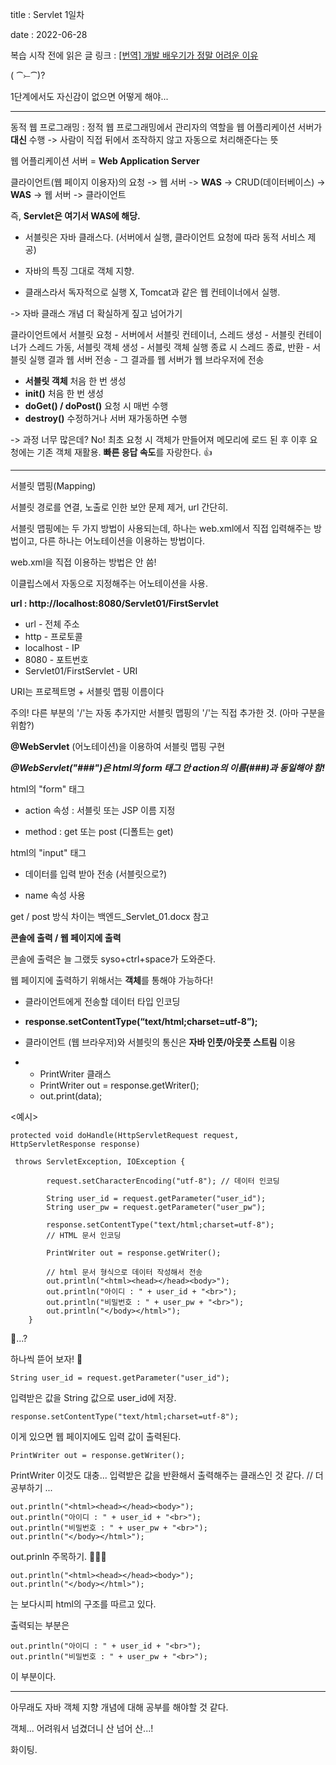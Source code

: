 title : Servlet 1일차

date : 2022-06-28

복습 시작 전에 읽은 글 링크 : [[번역] 개발 배우기가 정말 어려운 이유](https://brunch.co.kr/@jypthemiracle/14)

( ⁀⤚⁀)?

1단계에서도 자신감이 없으면 어떻게 해야...



------



동적 웹 프로그래밍 : 정적 웹 프로그래밍에서 관리자의 역할을 웹 어플리케이션 서버가 **대신** 수행 -> 사람이 직접 뒤에서 조작하지 않고 자동으로 처리해준다는 뜻



웹 어플리케이션 서버 = **Web Application Server**



클라이언트(웹 페이지 이용자)의 요청 -> 웹 서버 -> **WAS** -> CRUD(데이터베이스) -> **WAS** -> 웹 서버 -> 클라이언트



즉, **Servlet은 여기서 WAS에 해당.**



- 서블릿은 자바 클래스다. (서버에서 실행, 클라이언트 요청에 따라 동적 서비스 제공)

- 자바의 특징 그대로 객체 지향.
- 클래스라서 독자적으로 실행 X, Tomcat과 같은 웹 컨테이너에서 실행.

-> 자바 클래스 개념 더 확실하게 짚고 넘어가기



클라이언트에서 서블릿 요청 - 서버에서 서블릿 컨테이너, 스레드 생성 - 서블릿 컨테이너가 스레드 가동, 서블릿 객체 생성 - 서블릿 객체 실행 종료 시 스레드 종료, 반환 - 서블릿 실행 결과 웹 서버 전송 - 그 결과를 웹 서버가 웹 브라우저에 전송



- **서블릿 객체** 처음 한 번 생성
- **init()** 처음 한 번 생성
- **doGet() / doPost()** 요청 시 매번 수행
- **destroy()** 수정하거나 서버 재가동하면 수행



-> 과정 너무 많은데? No! 최초 요청 시 객체가 만들어져 메모리에 로드 된 후 이후 요청에는 기존 객체 재활용. **빠른 응답 속도**를 자랑한다. 👍



------



서블릿 맵핑(Mapping)

서블릿 경로를 연결, 노출로 인한 보안 문제 제거, url 간단히.



서블릿 맵핑에는 두 가지 방법이 사용되는데, 하나는 web.xml에서 직접 입력해주는 방법이고, 다른 하나는 어노테이션을 이용하는 방법이다.

web.xml을 직접 이용하는 방법은 안 씀!

이클립스에서 자동으로 지정해주는 어노테이션을 사용.

 **url : http://localhost:8080/Servlet01/FirstServlet**

- url - 전체 주소
- http - 프로토콜
- localhost - IP
- 8080 - 포트번호
- Servlet01/FirstServlet - URI

URI는 프로젝트명 + 서블릿 맵핑 이름이다

주의! 다른 부분의 '/'는 자동 추가지만 서블릿 맵핑의 '/'는 직접 추가한 것. (아마 구분을 위함?)



**@WebServlet** (어노테이션)을 이용하여 서블릿 맵핑 구현

***@WebServlet("###")은 html의 form 태그 안 action의 이름(###)과 동일해야 함!***



html의 "form" 태그

- action 속성 : 서블릿 또는 JSP 이름 지정

- method : get 또는 post (디폴트는 get)




html의 "input" 태그

- 데이터를 입력 받아 전송 (서블릿으로?)

- name 속성 사용




get / post 방식 차이는 백엔드_Servlet_01.docx 참고



**콘솔에 출력 / 웹 페이지에 출력**

콘솔에 출력은 늘 그랬듯 syso+ctrl+space가 도와준다.

웹 페이지에 출력하기 위해서는 **객체**를 통해야 가능하다!



- 클라이언트에게 전송할 데이터 타입 인코딩
- **response.setContentType(“text/html;charset=utf-8”);**

- 클라이언트 (웹 브라우저)와 서블릿의 통신은 **자바 인풋/아웃풋 스트림** 이용
- - PrintWriter 클래스
  - PrintWriter out = response.getWriter();
  - out.print(data);



<예시>

```
protected void doHandle(HttpServletRequest request,  HttpServletResponse response)

 throws ServletException, IOException {

		request.setCharacterEncoding("utf-8"); // 데이터 인코딩

		String user_id = request.getParameter("user_id");
		String user_pw = request.getParameter("user_pw");
		
		response.setContentType("text/html;charset=utf-8");
		// HTML 문서 인코딩
		
		PrintWriter out = response.getWriter();

		// html 문서 형식으로 데이터 작성해서 전송
		out.println("<html><head></head><body>");
		out.println("아이디 : " + user_id + "<br>");
		out.println("비밀번호 : " + user_pw + "<br>");
		out.println("</body></html>");
	}
```



🤨...?

하나씩 뜯어 보자! 🤔



```
String user_id = request.getParameter("user_id");
```

입력받은 값을 String 값으로 user_id에 저장.



```
response.setContentType("text/html;charset=utf-8");
```

이게 있으면 웹 페이지에도 입력 값이 출력된다.



```
PrintWriter out = response.getWriter();
```

PrintWriter 이것도 대충... 입력받은 값을 반환해서 출력해주는 클래스인 것 같다. // 더 공부하기 ...



```
out.println("<html><head></head><body>");
out.println("아이디 : " + user_id + "<br>");
out.println("비밀번호 : " + user_pw + "<br>");
out.println("</body></html>");
```

out.prinln 주목하기. 🙋🏻‍♂️



```
out.println("<html><head></head><body>");
out.println("</body></html>");
```

 는 보다시피 html의 구조를 따르고 있다.



출력되는 부분은

```
out.println("아이디 : " + user_id + "<br>");
out.println("비밀번호 : " + user_pw + "<br>");
```

이 부분이다.



------



아무래도 자바 객체 지향 개념에 대해 공부를 해야할 것 같다.

객체... 어려워서 넘겼더니 산 넘어 산...!

화이팅.